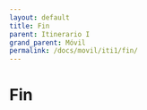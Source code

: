 ```yaml
---
layout: default
title: Fin
parent: Itinerario I
grand_parent: Móvil
permalink: /docs/movil/iti1/fin/
---
```


# Fin
